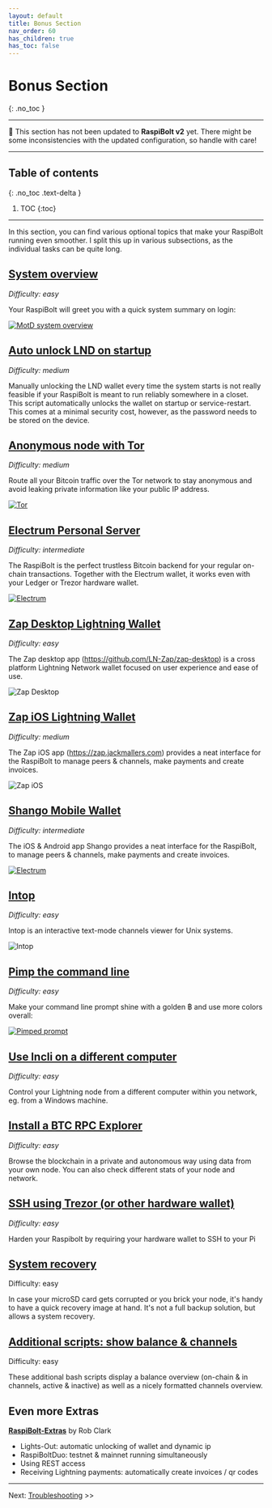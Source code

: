 ```yaml
---
layout: default
title: Bonus Section
nav_order: 60
has_children: true
has_toc: false
---
```

<!-- markdownlint-disable MD014 MD022 MD025 MD033 MD040 -->

# Bonus Section
{: .no_toc }

---

🚨 This section has not been updated to **RaspiBolt v2** yet.
There might be some inconsistencies with the updated configuration, so handle with care!

---
## Table of contents
{: .no_toc .text-delta }

1. TOC
{:toc}

---

In this section, you can find various optional topics that make your RaspiBolt running even smoother. I split this up in various subsections, as the individual tasks can be quite long.

## [System overview](raspibolt_61_system-overview.md)

*Difficulty: easy*

Your RaspiBolt will greet you with a quick system summary on login:

[![MotD system overview](images/60_status_overview.png)](raspibolt_61_system-overview.md)

## [Auto unlock LND on startup](raspibolt_6A_auto-unlock.md)

*Difficulty: medium*

Manually unlocking the LND wallet every time the system starts is not really feasible if your RaspiBolt is meant to run reliably somewhere in a closet. This script automatically unlocks the wallet on startup or service-restart. This comes at a minimal security cost, however, as the password needs to be stored on the device.

## [Anonymous node with Tor](raspibolt_69_tor.md)

*Difficulty: medium*

Route all your Bitcoin traffic over the Tor network to stay anonymous and avoid leaking private information like your public IP address.

[![Tor](images/69_tor.png)](raspibolt_69_tor.md)

## [Electrum Personal Server](raspibolt_64_electrum.md)

*Difficulty: intermediate*

The RaspiBolt is the perfect trustless Bitcoin backend for your regular on-chain transactions. Together with the Electrum wallet, it works even with your Ledger or Trezor hardware wallet.

[![Electrum](images/60_eps_electrumwallet.png)](raspibolt_64_electrum.md)

## [Zap Desktop Lightning Wallet](raspibolt_71_zap.md)

*Difficulty: easy*

The Zap desktop app (https://github.com/LN-Zap/zap-desktop) is a cross platform Lightning Network wallet focused on user experience and ease of use.

![Zap Desktop](images/71_zap1_cropped.png)

## [Zap iOS Lightning Wallet](raspibolt_72_zap-ios.md)

*Difficulty: medium*

The Zap iOS app (https://zap.jackmallers.com) provides a neat interface for the RaspiBolt to manage peers & channels, make payments and create invoices.

![Zap iOS](images/72_zapios.png)

## [Shango Mobile Wallet](raspibolt_68_shango.md)

*Difficulty: intermediate*

The iOS & Android app Shango provides a neat interface for the RaspiBolt, to manage peers & channels, make payments and create invoices.

[![Electrum](images/60_shango.png)](raspibolt_68_shango.md)

## [lntop](raspibolt_74_lntop.md)

*Difficulty: easy*

lntop is an interactive text-mode channels viewer for Unix systems.

![lntop](images/74_lntop.png)

## [Pimp the command line](raspibolt_62_commandline.md)

*Difficulty: easy*

Make your command line prompt shine with a golden ฿ and use more colors overall:

[![Pimped prompt](images/60_pimp_prompt_result.png)](raspibolt_62_commandline.md)

## [Use lncli on a different computer](raspibolt_66_remote_lncli.md)

*Difficulty: easy*

Control your Lightning node from a different computer within you network, eg. from a Windows machine.

## [Install a BTC RPC Explorer](raspibolt_6B_btc_rpc_explorer.md)

*Difficulty: easy*

Browse the blockchain in a private and autonomous way using data from your own node. 
You can also check different stats of your node and network.

## [SSH using Trezor (or other hardware wallet)](raspibolt_75_trezor-agent.md)

*Difficulty: easy*

Harden your Raspibolt by requiring your hardware wallet to SSH to your Pi

## [System recovery](raspibolt_65_system-recovery.md)

Difficulty: easy

In case your microSD card gets corrupted or you brick your node, it's handy to have a quick recovery image at hand. It's not a full backup solution, but allows a system recovery.

## [Additional scripts: show balance & channels](raspibolt_67_additional-scripts.md)

Difficulty: easy

These additional bash scripts display a balance overview (on-chain & in channels, active & inactive) as well as a nicely formatted channels overview.

## Even more Extras

**[RaspiBolt-Extras](https://github.com/robclark56/RaspiBolt-Extras/blob/master/README.md)** by Rob Clark
* Lights-Out: automatic unlocking of wallet and dynamic ip
* RaspiBoltDuo: testnet & mainnet running simultaneously
* Using REST access
* Receiving Lightning payments: automatically create invoices / qr codes

------

Next: [Troubleshooting](raspibolt_70_troubleshooting.md) >>
